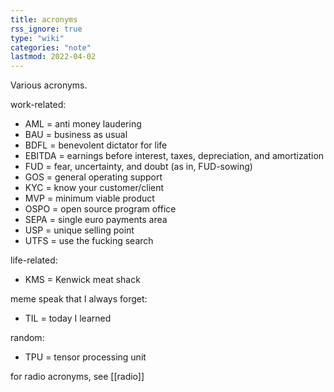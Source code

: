 ```yaml
---
title: acronyms
rss_ignore: true
type: "wiki"
categories: "note"
lastmod: 2022-04-02
---
```


Various acronyms.

work-related:
- AML = anti money laudering
- BAU = business as usual
- BDFL = benevolent dictator for life
- EBITDA = earnings before interest, taxes, depreciation, and amortization
- FUD = fear, uncertainty, and doubt (as in, FUD-sowing)
- GOS = general operating support
- KYC = know your customer/client
- MVP = minimum viable product
- OSPO = open source program office
- SEPA = single euro payments area
- USP = unique selling point
- UTFS = use the fucking search

life-related:
- KMS = Kenwick meat shack

meme speak that I always forget:
- TIL = today I learned

random:
- TPU = tensor processing unit

for radio acronyms, see [[radio]]